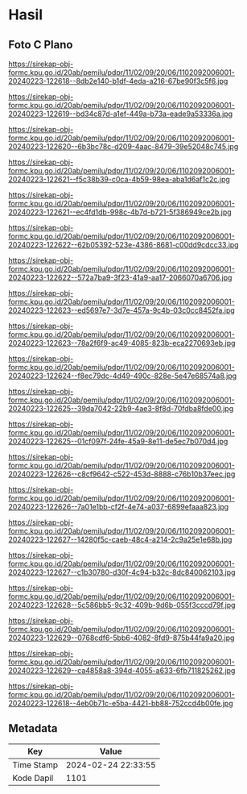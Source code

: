 # Hasil

## Foto C Plano

https://sirekap-obj-formc.kpu.go.id/20ab/pemilu/pdpr/11/02/09/20/06/1102092006001-20240223-122618--8db2e140-b1df-4eda-a216-67be90f3c5f6.jpg

https://sirekap-obj-formc.kpu.go.id/20ab/pemilu/pdpr/11/02/09/20/06/1102092006001-20240223-122619--bd34c87d-a1ef-449a-b73a-eade9a53336a.jpg

https://sirekap-obj-formc.kpu.go.id/20ab/pemilu/pdpr/11/02/09/20/06/1102092006001-20240223-122620--6b3bc78c-d209-4aac-8479-39e52048c745.jpg

https://sirekap-obj-formc.kpu.go.id/20ab/pemilu/pdpr/11/02/09/20/06/1102092006001-20240223-122621--f5c38b39-c0ca-4b59-98ea-aba1d6af1c2c.jpg

https://sirekap-obj-formc.kpu.go.id/20ab/pemilu/pdpr/11/02/09/20/06/1102092006001-20240223-122621--ec4fd1db-998c-4b7d-b721-5f386949ce2b.jpg

https://sirekap-obj-formc.kpu.go.id/20ab/pemilu/pdpr/11/02/09/20/06/1102092006001-20240223-122622--62b05392-523e-4386-8681-c00dd9cdcc33.jpg

https://sirekap-obj-formc.kpu.go.id/20ab/pemilu/pdpr/11/02/09/20/06/1102092006001-20240223-122622--572a7ba9-3f23-41a9-aa17-2066070a6706.jpg

https://sirekap-obj-formc.kpu.go.id/20ab/pemilu/pdpr/11/02/09/20/06/1102092006001-20240223-122623--ed5697e7-3d7e-457a-9c4b-03c0cc8452fa.jpg

https://sirekap-obj-formc.kpu.go.id/20ab/pemilu/pdpr/11/02/09/20/06/1102092006001-20240223-122623--78a2f6f9-ac49-4085-823b-eca2270693eb.jpg

https://sirekap-obj-formc.kpu.go.id/20ab/pemilu/pdpr/11/02/09/20/06/1102092006001-20240223-122624--f8ec79dc-4d49-490c-828e-5e47e68574a8.jpg

https://sirekap-obj-formc.kpu.go.id/20ab/pemilu/pdpr/11/02/09/20/06/1102092006001-20240223-122625--39da7042-22b9-4ae3-8f8d-70fdba8fde00.jpg

https://sirekap-obj-formc.kpu.go.id/20ab/pemilu/pdpr/11/02/09/20/06/1102092006001-20240223-122625--01cf097f-24fe-45a9-8e11-de5ec7b070d4.jpg

https://sirekap-obj-formc.kpu.go.id/20ab/pemilu/pdpr/11/02/09/20/06/1102092006001-20240223-122626--c8cf9642-c522-453d-8888-c76b10b37eec.jpg

https://sirekap-obj-formc.kpu.go.id/20ab/pemilu/pdpr/11/02/09/20/06/1102092006001-20240223-122626--7a01e1bb-cf2f-4e74-a037-6899efaaa823.jpg

https://sirekap-obj-formc.kpu.go.id/20ab/pemilu/pdpr/11/02/09/20/06/1102092006001-20240223-122627--14280f5c-caeb-48c4-a214-2c9a25e1e68b.jpg

https://sirekap-obj-formc.kpu.go.id/20ab/pemilu/pdpr/11/02/09/20/06/1102092006001-20240223-122627--c1b30780-d30f-4c94-b32c-8dc840062103.jpg

https://sirekap-obj-formc.kpu.go.id/20ab/pemilu/pdpr/11/02/09/20/06/1102092006001-20240223-122628--5c586bb5-9c32-409b-9d6b-055f3cccd79f.jpg

https://sirekap-obj-formc.kpu.go.id/20ab/pemilu/pdpr/11/02/09/20/06/1102092006001-20240223-122629--0768cdf6-5bb6-4082-8fd9-875b44fa9a20.jpg

https://sirekap-obj-formc.kpu.go.id/20ab/pemilu/pdpr/11/02/09/20/06/1102092006001-20240223-122629--ca4858a8-394d-4055-a633-6fb711825262.jpg

https://sirekap-obj-formc.kpu.go.id/20ab/pemilu/pdpr/11/02/09/20/06/1102092006001-20240223-122618--4eb0b71c-e5ba-4421-bb88-752ccd4b00fe.jpg


## Metadata

| Key        | Value               |
| ---------- | ------------------- |
| Time Stamp | 2024-02-24 22:33:55 |
| Kode Dapil | 1101                |




